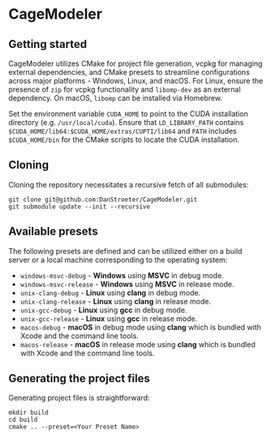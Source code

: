 # CageModeler

## Getting started

CageModeler utilizes CMake for project file generation, vcpkg for managing external dependencies, and CMake presets 
to streamline configurations across major platforms - Windows, Linux, and macOS. For Linux, ensure the presence of
`zip` for vcpkg functionality and `libomp-dev` as an external dependency. On macOS, `libomp` can be installed via 
Homebrew. 

Set the environment variable `CUDA_HOME` to point to the CUDA installation directory (e.g. `/usr/local/cuda`).
Ensure that `LD_LIBRARY_PATH` contains `$CUDA_HOME/lib64:$CUDA_HOME/extras/CUPTI/lib64` and `PATH` includes `$CUDA_HOME/bin`
for the CMake scripts to locate the CUDA installation.

## Cloning

Cloning the repository necessitates a recursive fetch of all submodules:

```
git clone git@github.com:DanStroeter/CageModeler.git
git submodule update --init --recursive
```

## Available presets

The following presets are defined and can be utilized either on a build server or a local machine corresponding to the operating system:

- `windows-msvc-debug` - <strong>Windows</strong> using <strong>MSVC</strong> in debug mode.
- `windows-msvc-release` - <strong>Windows</strong> using <strong>MSVC</strong> in release mode.
- `unix-clang-debug` - <strong>Linux</strong> using <strong>clang</strong> in debug mode.
- `unix-clang-release` - <strong>Linux</strong> using <strong>clang</strong> in release mode.
- `unix-gcc-debug` - <strong>Linux</strong> using <strong>gcc</strong> in debug mode.
- `unix-gcc-release` - <strong>Linux</strong> using <strong>gcc</strong> in release mode.
- `macos-debug` - <strong>macOS</strong> in debug mode using <strong>clang</strong> which is bundled with Xcode and the command line tools.
- `macos-release` - <strong>macOS</strong> in release mode using <strong>clang</strong> which is bundled with Xcode and the command line tools.

## Generating the project files

Generating project files is straightforward:
```
mkdir build
cd build
cmake .. --preset=<Your Preset Name>
```
